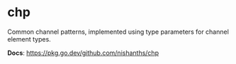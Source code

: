 # chp

Common channel patterns, implemented using type parameters for
channel element types.

**Docs**: https://pkg.go.dev/github.com/nishanths/chp
